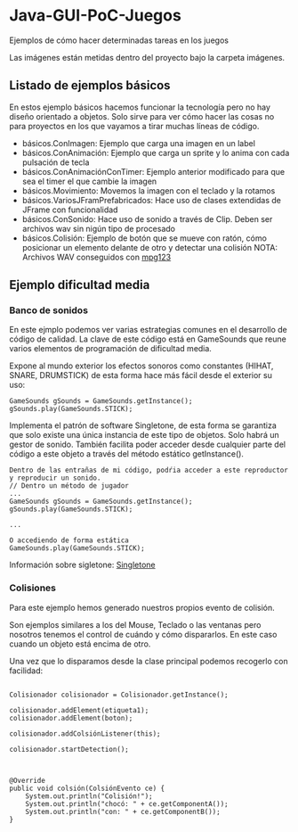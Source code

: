 # Java-GUI-PoC-Juegos
Ejemplos de cómo hacer determinadas tareas en los juegos

Las imágenes están metidas dentro del proyecto bajo la carpeta imágenes.


## Listado de ejemplos básicos

En estos ejemplo básicos hacemos funcionar la tecnología pero no hay diseño orientado a objetos. Solo sirve para ver cómo hacer las cosas no para proyectos en los que vayamos a tirar muchas líneas de código.

- básicos.ConImagen: Ejemplo que carga una imagen en un label
- básicos.ConAnimación: Ejemplo que carga un sprite y lo anima con cada pulsación de tecla
- básicos.ConAnimaciónConTimer: Ejemplo anterior modificado para que sea el timer el que cambie la imagen
- básicos.Movimiento: Movemos la imagen con el teclado y la rotamos
- básicos.VariosJFramPrefabricados: Hace uso de clases extendidas de JFrame con funcionalidad
- básicos.ConSonido: Hace uso de sonido a través de Clip. Deben ser archivos wav sin nigún tipo de procesado
- básicos.Colisión: Ejemplo de botón que se mueve con ratón, cómo posicionar un elemento delante de otro y detectar una colisión
NOTA: Archivos WAV conseguidos con [mpg123](https://www.cyberciti.biz/faq/convert-mp3-files-to-wav-files-in-linux/)

## Ejemplo dificultad media

### Banco de sonidos

En este ejmplo podemos ver varias estrategias comunes en el desarrollo de código de calidad. La clave de este código está en GameSounds que reune varios elementos de programación de dificultad media.

Expone al mundo exterior los efectos sonoros como constantes (HIHAT, SNARE, DRUMSTICK) de esta forma hace más fácil desde el exterior su uso:

```
GameSounds gSounds = GameSounds.getInstance();
gSounds.play(GameSounds.STICK);
```

Implementa el patrón de software Singletone, de esta forma se garantiza que solo existe una única instancia de este tipo de objetos. Solo habrá un gestor de sonido. También facilita poder acceder desde cualquier parte del código a este objeto a través del método estático getInstance().


```
Dentro de las entrañas de mi código, podŕia acceder a este reproductor y reproducir un sonido. 
// Dentro un método de jugador
...
GameSounds gSounds = GameSounds.getInstance();
gSounds.play(GameSounds.STICK);

...

O accediendo de forma estática
GameSounds.play(GameSounds.STICK);
```

Información sobre sigletone: 
[Singletone](https://duckduckgo.com/?q=singletone&t=h_&ia=web)

### Colisiones
Para este ejemplo hemos generado nuestros propios evento de colisión.

Son ejemplos similares a los del Mouse, Teclado o las ventanas pero nosotros tenemos el control de cuándo y cómo dispararlos. En este caso cuando un objeto está encima de otro.

Una vez que lo disparamos desde la clase principal podemos recogerlo con facilidad:
```

Colisionador colisionador = Colisionador.getInstance();

colisionador.addElement(etiqueta1);
colisionador.addElement(boton);

colisionador.addColsiónListener(this);

colisionador.startDetection();



@Override
public void colsión(ColsiónEvento ce) {
	System.out.println("Colisión!");
	System.out.println("chocó: " + ce.getComponentA());
	System.out.println("con: " + ce.getComponentB());
}
```